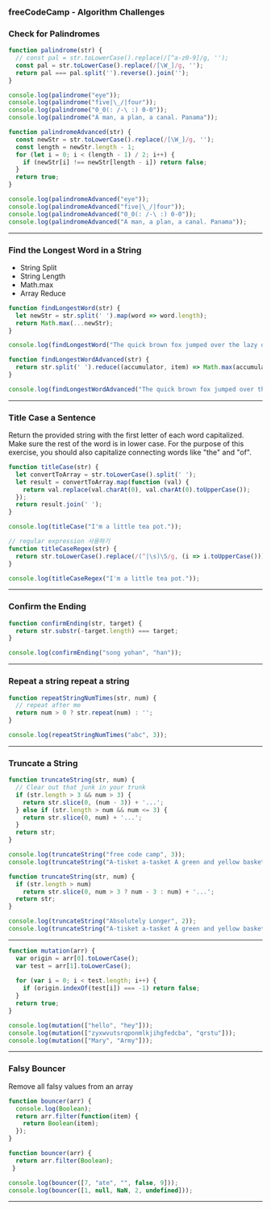 ### freeCodeCamp -  Algorithm Challenges

### Check for Palindromes

```js
function palindrome(str) {
  // const pal = str.toLowerCase().replace(/[^a-z0-9]/g, '');
  const pal = str.toLowerCase().replace(/[\W_]/g, '');
  return pal === pal.split('').reverse().join('');
}

console.log(palindrome("eye"));
console.log(palindrome("five|\_/|four"));
console.log(palindrome("0_0(: /-\ :) 0-0"));
console.log(palindrome("A man, a plan, a canal. Panama"));
```

```js
function palindromeAdvanced(str) {
  const newStr = str.toLowerCase().replace(/[\W_]/g, '');
  const length = newStr.length - 1;
  for (let i = 0; i < (length - 1) / 2; i++) {
    if (newStr[i] !== newStr[length - i]) return false;
  }
  return true;
}

console.log(palindromeAdvanced("eye"));
console.log(palindromeAdvanced("five|\_/|four"));
console.log(palindromeAdvanced("0_0(: /-\ :) 0-0"));
console.log(palindromeAdvanced("A man, a plan, a canal. Panama"));
```

---

### Find the Longest Word in a String

- String Split
- String Length
- Math.max
- Array Reduce


```js
function findLongestWord(str) {
  let newStr = str.split(' ').map(word => word.length);
  return Math.max(...newStr);
}

console.log(findLongestWord("The quick brown fox jumped over the lazy dog"));
```


```js
function findLongestWordAdvanced(str) {
  return str.split(' ').reduce((accumulator, item) => Math.max(accumulator, item.length),0);
}

console.log(findLongestWordAdvanced("The quick brown fox jumped over the lazy dog"));
```

---

### Title Case a Sentence

Return the provided string with the first letter of each word capitalized. Make sure the rest of the word is in lower case.
For the purpose of this exercise, you should also capitalize connecting words like "the" and "of".


```js
function titleCase(str) {
  let convertToArray = str.toLowerCase().split(' ');
  let result = convertToArray.map(function (val) {
    return val.replace(val.charAt(0), val.charAt(0).toUpperCase());
  });
  return result.join(' ');
}

console.log(titleCase("I'm a little tea pot."));
```

```js
// regular expression 사용하기
function titleCaseRegex(str) {
  return str.toLowerCase().replace(/(^|\s)\S/g, (i => i.toUpperCase()));
}

console.log(titleCaseRegex("I'm a little tea pot."));
```

---

### Confirm the Ending

```js
function confirmEnding(str, target) {
  return str.substr(-target.length) === target;
}

console.log(confirmEnding("song yohan", "han"));
```

---

### Repeat a string repeat a string

```js
function repeatStringNumTimes(str, num) {
  // repeat after me
  return num > 0 ? str.repeat(num) : '';
}

console.log(repeatStringNumTimes("abc", 3));
```

---
### Truncate a String

```js
function truncateString(str, num) {
  // Clear out that junk in your trunk
  if (str.length > 3 && num > 3) {
    return str.slice(0, (num - 3)) + '...';
  } else if (str.length > num && num <= 3) {
    return str.slice(0, num) + '...';
  } 
  return str;
}

console.log(truncateString("free code camp", 3));
console.log(truncateString("A-tisket a-tasket A green and yellow basket", "A-tisket a-tasket A green and yellow basket".length + 2));
```

```js
function truncateString(str, num) {
  if (str.length > num)
    return str.slice(0, num > 3 ? num - 3 : num) + '...';  
  return str;
}

console.log(truncateString("Absolutely Longer", 2));
console.log(truncateString("A-tisket a-tasket A green and yellow basket", "A-tisket a-tasket A green and yellow basket".length + 2));
```

---


```js
function mutation(arr) {
  var origin = arr[0].toLowerCase();
  var test = arr[1].toLowerCase();
  
  for (var i = 0; i < test.length; i++) {
    if (origin.indexOf(test[i]) === -1) return false;
  }
  return true;
}

console.log(mutation(["hello", "hey"]));
console.log(mutation(["zyxwvutsrqponmlkjihgfedcba", "qrstu"]));
console.log(mutation(["Mary", "Army"]));
```

---

### Falsy Bouncer

Remove all falsy values from an array

```js
function bouncer(arr) {
  console.log(Boolean);
  return arr.filter(function(item) {
    return Boolean(item);
  });
}

function bouncer(arr) {
  return arr.filter(Boolean);
 }

console.log(bouncer([7, "ate", "", false, 9]));
console.log(bouncer([1, null, NaN, 2, undefined]));
```

---
